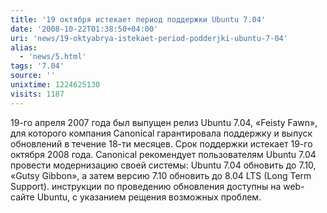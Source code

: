 ```yaml
---
title: '19 октября истекает период поддержки Ubuntu 7.04'
date: '2008-10-22T01:38:50+04:00'
uri: 'news/19-oktyabrya-istekaet-period-podderjki-ubuntu-7-04'
alias: 
  - 'news/5.html'
tags: '7.04'
source: ''
unixtime: 1224625130
visits: 1187
---
```

19-го апреля 2007 года был выпущен релиз Ubuntu 7.04, «Feisty Fawn», для которого компания Canonical гарантировала поддержку и выпуск обновлений в течение 18-ти месяцев. Срок поддержки истекает 19-го октября 2008 года. Canonical рекомендует пользователям Ubuntu 7.04 провести модернизацию своей системы: Ubuntu 7.04 обновить до 7.10, «Gutsy Gibbon», а затем версию 7.10 обновить до 8.04 LTS (Long Term Support). инструкции по проведению обновления доступны на web-сайте Ubuntu, с указанием рещения возможных проблем.
